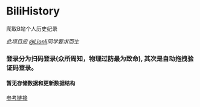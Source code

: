 # BiliHistory

爬取B站个人历史纪录

*此项目应 [@Lionli](https://github.com/lionli-top )同学要求而生*

### 登录分为扫码登录(众所周知，物理过防最为致命), 其次是自动拖拽验证码登录。

#### 暂无存储数据和更新数据结构

[参考链接](https://blog.csdn.net/sdu_hao/article/details/96714304)
